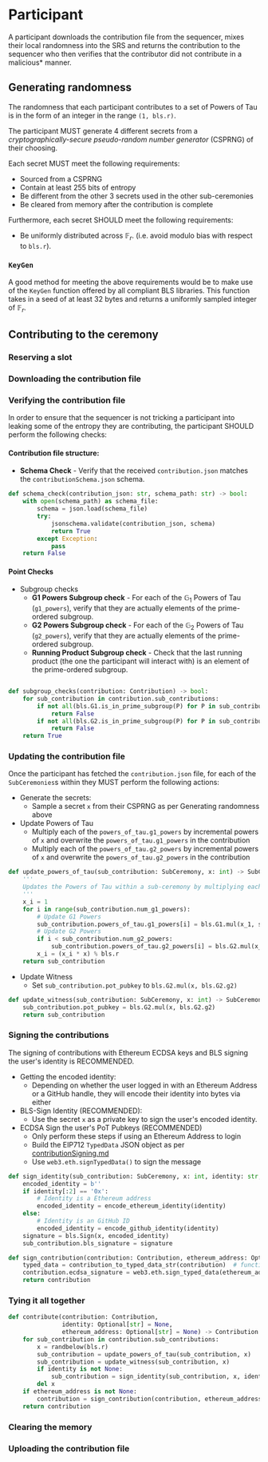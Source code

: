 # Participant

A participant downloads the contribution file from the sequencer, mixes their local randomness into the SRS and returns the contribution to the sequencer who then verifies that the contributor did not contribute in a malicious* manner.

## Generating randomness

The randomness that each participant contributes to a set of Powers of Tau is in the form of an integer in the range `(1, bls.r)`.

The participant MUST generate 4 different secrets from a _cryptographically-secure pseudo-random number generator_ (CSPRNG) of their choosing.

Each secret MUST meet the following requirements:
- Sourced from a CSPRNG
- Contain at least 255 bits of entropy
- Be different from the other 3 secrets used in the other sub-ceremonies
- Be cleared from memory after the contribution is complete

Furthermore, each secret SHOULD meet the following requirements:
- Be uniformly distributed across $\mathbb{F}_r$. (i.e. avoid modulo bias with respect to `bls.r`).

### `KeyGen`
A good method for meeting the above requirements would be to make use of the `KeyGen` function offered by all compliant BLS libraries. This function takes in a seed of at least 32 bytes and returns a uniformly sampled integer of $\mathbb{F}_r$.


## Contributing to the ceremony

### Reserving a slot

### Downloading the contribution file

### Verifying the contribution file

In order to ensure that the sequencer is not tricking a participant into leaking some of the entropy they are contributing, the participant SHOULD perform the following checks:


#### Contribution file structure:

- __Schema Check__ - Verify that the received `contribution.json` matches the `contributionSchema.json` schema.
```python
def schema_check(contribution_json: str, schema_path: str) -> bool:
    with open(schema_path) as schema_file:
        schema = json.load(schema_file)
        try:
            jsonschema.validate(contribution_json, schema)
            return True
        except Exception:
            pass
    return False
```

#### Point Checks

- Subgroup checks
    - __G1 Powers Subgroup check__ - For each of the $\mathbb{G}_1$ Powers of Tau (`g1_powers`), verify that they are actually elements of the prime-ordered subgroup.
    - __G2 Powers Subgroup check__ - For each of the $\mathbb{G}_2$ Powers of Tau (`g2_powers`), verify that they are actually elements of the prime-ordered subgroup.
    - __Running Product Subgroup check__ - Check that the last running product (the one the participant will interact with) is an element of the prime-ordered subgroup.

```python

def subgroup_checks(contribution: Contribution) -> bool:
    for sub_contribution in contribution.sub_contributions:
        if not all(bls.G1.is_in_prime_subgroup(P) for P in sub_contribution.powers_of_tau.g1_powers):
            return False
        if not all(bls.G2.is_in_prime_subgroup(P) for P in sub_contribution.powers_of_tau.g2_powers):
            return False
    return True
```

### Updating the contribution file

Once the participant has fetched the `contribution.json` file, for each of the `SubCeremonies`s within they MUST perform the following actions:

- Generate the secrets:
    - Sample a secret `x` from their CSPRNG as per Generating randomness above
- Update Powers of Tau
    - Multiply each of the `powers_of_tau.g1_powers` by incremental powers of `x` and overwrite the `powers_of_tau.g1_powers` in the contribution
    - Multiply each of the `powers_of_tau.g2_powers` by incremental powers of `x` and overwrite the `powers_of_tau.g2_powers` in the contribution

```python
def update_powers_of_tau(sub_contribution: SubCeremony, x: int) -> SubCeremony:
    '''
    Updates the Powers of Tau within a sub-ceremony by multiplying each with a successive power of the secret x.
    '''
    x_i = 1
    for i in range(sub_contribution.num_g1_powers):
        # Update G1 Powers
        sub_contribution.powers_of_tau.g1_powers[i] = bls.G1.mul(x_1, sub_contribution.powers_of_tau.g1_powers[i])
        # Update G2 Powers
        if i < sub_contribution.num_g2_powers:
            sub_contribution.powers_of_tau.g2_powers[i] = bls.G2.mul(x_1, sub_contribution.powers_of_tau.g2_powers[i])
        x_i = (x_i * x) % bls.r
    return sub_contribution
```

- Update Witness
    - Set `sub_contribution.pot_pubkey` to `bls.G2.mul(x, bls.G2.g2)`

```python
def update_witness(sub_contribution: SubCeremony, x: int) -> SubCeremony:
    sub_contribution.pot_pubkey = bls.G2.mul(x, bls.G2.g2)
    return sub_contribution
```

### Signing the contributions

The signing of contributions with Ethereum ECDSA keys and BLS signing the user's identity is RECOMMENDED.

- Getting the encoded identity:
    - Depending on whether the user logged in with an Ethereum Address or a GitHub handle, they will encode their identity into bytes via either 
- BLS-Sign Identity (RECOMMENDED):
    - Use the secret `x` as a private key to sign the user's encoded identity.
- ECDSA Sign the user's PoT Pubkeys (RECOMMENDED)
    - Only perform these steps if using an Ethereum Address to login
    - Build the EIP712 `TypedData` JSON object as per [contributionSigning.md](../cryptography/contributionSigning.md)
    - Use `web3.eth.signTypedData()` to sign the message


```python
def sign_identity(sub_contribution: SubCeremony, x: int, identity: str,) -> SubCeremony:
    encoded_identity = b''
    if identity[:2] == '0x':
        # Identity is a Ethereum address
        encoded_identity = encode_ethereum_identity(identity)
    else:
        # Identity is an GitHub ID
        encoded_identity = encode_github_identity(identity)
    signature = bls.Sign(x, encoded_identity)
    sub_contribution.bls_signature = signature
```

```python
def sign_contribution(contribution: Contribution, ethereum_address: Optional[str]) -> dict[Str, Union[str, int]]:
    typed_data = contribution_to_typed_data_str(contribution)  # function defined in contributionSigning.md
    contribution.ecdsa_signature = web3.eth.sign_typed_data(ethereum_address, json.loads(typed_data))
    return contribution
```

### Tying it all together

```python
def contribute(contribution: Contribution,
               identity: Optional[str] = None,
               ethereum_address: Optional[str] = None) -> Contribution:
    for sub_contribution in contribution.sub_contributions:
        x = randbelow(bls.r)
        sub_contribution = update_powers_of_tau(sub_contribution, x)
        sub_contribution = update_witness(sub_contribution, x)
        if identity is not None:
            sub_contribution = sign_identity(sub_contribution, x, identity)
        del x
    if ethereum_address is not None:
        contribution = sign_contribution(contribution, ethereum_address)
    return contribution
```

### Clearing the memory

### Uploading the contribution file
